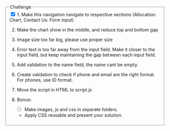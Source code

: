 

<fieldset>
    <legend>Challenge</legend>

<div>
    <input type="checkbox" id="1" name="1" checked />
        <align="justify>
            <label for="1">1. Make this navigation navigate to respective sections (Allocation: Chart, Contact Us: Form input)</label>
        </a>
  </div>
 





2.  Make the chart show in the middle, and reduce top and bottom gap


3. Image size too far big, please use proper size



4. Error text is too far away from the input field. Make it closer to the input field, but keep maintaining the gap between each input field. 

5. Add validation to the name field, the name cant be empty.
6. Create validation to check if phone and email are the right format. For phones, use ID format.
7. Move the script in HTML to script.js


8. Bonus: 
    - [ ] Make images, js and css in separate folders.
    - Apply CSS reusable and present your solution.